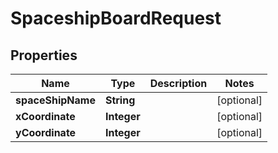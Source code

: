 
# SpaceshipBoardRequest

## Properties
Name | Type | Description | Notes
------------ | ------------- | ------------- | -------------
**spaceShipName** | **String** |  |  [optional]
**xCoordinate** | **Integer** |  |  [optional]
**yCoordinate** | **Integer** |  |  [optional]



